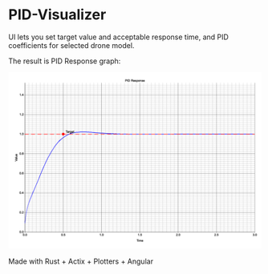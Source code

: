 # PID-Visualizer

UI lets you set target value and acceptable response time, and PID coefficients for selected drone model.

The result is PID Response graph:

![alt text](pid_response.png "PID Response")

Made with Rust + Actix + Plotters + Angular
